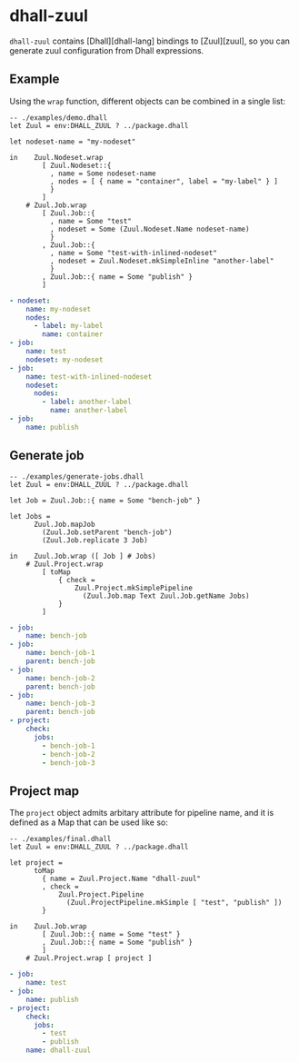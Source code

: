 # dhall-zuul

`dhall-zuul` contains [Dhall][dhall-lang] bindings to [Zuul][zuul],
so you can generate zuul configuration from Dhall expressions.

## Example

Using the `wrap` function, different objects can be combined in a single list:

```dhall
-- ./examples/demo.dhall
let Zuul = env:DHALL_ZUUL ? ../package.dhall

let nodeset-name = "my-nodeset"

in    Zuul.Nodeset.wrap
        [ Zuul.Nodeset::{
          , name = Some nodeset-name
          , nodes = [ { name = "container", label = "my-label" } ]
          }
        ]
    # Zuul.Job.wrap
        [ Zuul.Job::{
          , name = Some "test"
          , nodeset = Some (Zuul.Nodeset.Name nodeset-name)
          }
        , Zuul.Job::{
          , name = Some "test-with-inlined-nodeset"
          , nodeset = Zuul.Nodeset.mkSimpleInline "another-label"
          }
        , Zuul.Job::{ name = Some "publish" }
        ]

```

```yaml
- nodeset:
    name: my-nodeset
    nodes:
      - label: my-label
        name: container
- job:
    name: test
    nodeset: my-nodeset
- job:
    name: test-with-inlined-nodeset
    nodeset:
      nodes:
        - label: another-label
          name: another-label
- job:
    name: publish

```

## Generate job

```dhall
-- ./examples/generate-jobs.dhall
let Zuul = env:DHALL_ZUUL ? ../package.dhall

let Job = Zuul.Job::{ name = Some "bench-job" }

let Jobs =
      Zuul.Job.mapJob
        (Zuul.Job.setParent "bench-job")
        (Zuul.Job.replicate 3 Job)

in    Zuul.Job.wrap ([ Job ] # Jobs)
    # Zuul.Project.wrap
        [ toMap
            { check =
                Zuul.Project.mkSimplePipeline
                  (Zuul.Job.map Text Zuul.Job.getName Jobs)
            }
        ]

```

```yaml
- job:
    name: bench-job
- job:
    name: bench-job-1
    parent: bench-job
- job:
    name: bench-job-2
    parent: bench-job
- job:
    name: bench-job-3
    parent: bench-job
- project:
    check:
      jobs:
        - bench-job-1
        - bench-job-2
        - bench-job-3

```

## Project map

The `project` object admits arbitary attribute for pipeline name, and it is
defined as a Map that can be used like so:

```dhall
-- ./examples/final.dhall
let Zuul = env:DHALL_ZUUL ? ../package.dhall

let project =
      toMap
        { name = Zuul.Project.Name "dhall-zuul"
        , check =
            Zuul.Project.Pipeline
              (Zuul.ProjectPipeline.mkSimple [ "test", "publish" ])
        }

in    Zuul.Job.wrap
        [ Zuul.Job::{ name = Some "test" }
        , Zuul.Job::{ name = Some "publish" }
        ]
    # Zuul.Project.wrap [ project ]

```

```yaml
- job:
    name: test
- job:
    name: publish
- project:
    check:
      jobs:
        - test
        - publish
    name: dhall-zuul

```
